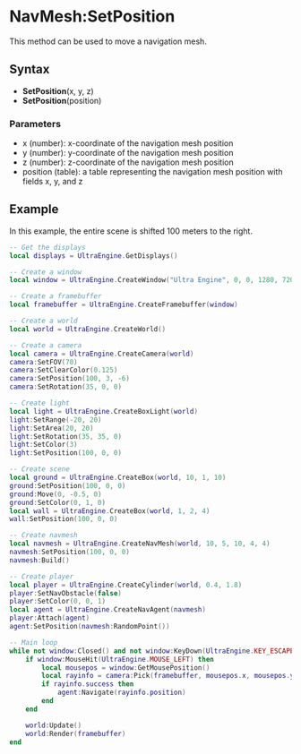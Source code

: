 # NavMesh:SetPosition

This method can be used to move a navigation mesh.

## Syntax

- **SetPosition**(x, y, z)
- **SetPosition**(position)

### Parameters

- x (number): x-coordinate of the navigation mesh position
- y (number): y-coordinate of the navigation mesh position
- z (number): z-coordinate of the navigation mesh position
- position (table): a table representing the navigation mesh position with fields x, y, and z

## Example

In this example, the entire scene is shifted 100 meters to the right.

```lua
-- Get the displays
local displays = UltraEngine.GetDisplays()

-- Create a window
local window = UltraEngine.CreateWindow("Ultra Engine", 0, 0, 1280, 720, displays[1], UltraEngine.WINDOW_CENTER | UltraEngine.WINDOW_TITLEBAR)

-- Create a framebuffer
local framebuffer = UltraEngine.CreateFramebuffer(window)

-- Create a world
local world = UltraEngine.CreateWorld()

-- Create a camera    
local camera = UltraEngine.CreateCamera(world)
camera:SetFOV(70)
camera:SetClearColor(0.125)
camera:SetPosition(100, 3, -6)
camera:SetRotation(35, 0, 0)

-- Create light
local light = UltraEngine.CreateBoxLight(world)
light:SetRange(-20, 20)
light:SetArea(20, 20)
light:SetRotation(35, 35, 0)
light:SetColor(3)
light:SetPosition(100, 0, 0)

-- Create scene
local ground = UltraEngine.CreateBox(world, 10, 1, 10)
ground:SetPosition(100, 0, 0)
ground:Move(0, -0.5, 0)
ground:SetColor(0, 1, 0)
local wall = UltraEngine.CreateBox(world, 1, 2, 4)
wall:SetPosition(100, 0, 0)

-- Create navmesh
local navmesh = UltraEngine.CreateNavMesh(world, 10, 5, 10, 4, 4)
navmesh:SetPosition(100, 0, 0)
navmesh:Build()

-- Create player
local player = UltraEngine.CreateCylinder(world, 0.4, 1.8)
player:SetNavObstacle(false)
player:SetColor(0, 0, 1)
local agent = UltraEngine.CreateNavAgent(navmesh)
player:Attach(agent)
agent:SetPosition(navmesh:RandomPoint())

-- Main loop
while not window:Closed() and not window:KeyDown(UltraEngine.KEY_ESCAPE) do
    if window:MouseHit(UltraEngine.MOUSE_LEFT) then
        local mousepos = window:GetMousePosition()
        local rayinfo = camera:Pick(framebuffer, mousepos.x, mousepos.y)
        if rayinfo.success then
            agent:Navigate(rayinfo.position)
        end
    end

    world:Update()
    world:Render(framebuffer)
end
```
